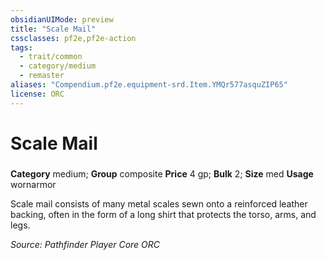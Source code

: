 ```yaml
---
obsidianUIMode: preview
title: "Scale Mail"
cssclasses: pf2e,pf2e-action
tags:
  - trait/common
  - category/medium
  - remaster
aliases: "Compendium.pf2e.equipment-srd.Item.YMQr577asquZIP65"
license: ORC
---
```

# Scale Mail

### 

**Category** medium; **Group** composite
**Price** 4 gp; 
**Bulk** 2; **Size** med
**Usage** wornarmor

Scale mail consists of many metal scales sewn onto a reinforced leather backing, often in the form of a long shirt that protects the torso, arms, and legs.

*Source: Pathfinder Player Core*
*ORC*